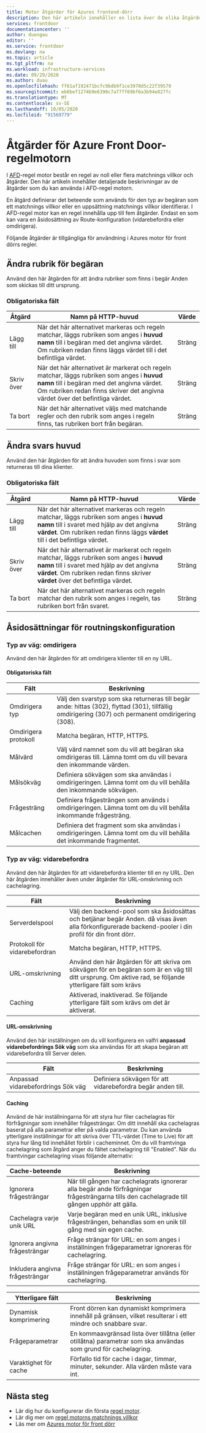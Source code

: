 ```yaml
---
title: Motor åtgärder för Azures frontend-dörr
description: Den här artikeln innehåller en lista över de olika åtgärder som du kan utföra med Azures motor för front dörrs regler.
services: frontdoor
documentationcenter: ''
author: duongau
editor: ''
ms.service: frontdoor
ms.devlang: na
ms.topic: article
ms.tgt_pltfrm: na
ms.workload: infrastructure-services
ms.date: 09/29/2020
ms.author: duau
ms.openlocfilehash: ff61af192471bcfc9bdb9f1ce3970d5c22f39579
ms.sourcegitcommit: eb6bef1274b9e6390c7a77ff69bf6a3b94e827fc
ms.translationtype: MT
ms.contentlocale: sv-SE
ms.lasthandoff: 10/05/2020
ms.locfileid: "91569779"
---
```

# <a name="azure-front-door-rules-engine-actions"></a>Åtgärder för Azure Front Door-regelmotorn

I [AFD](front-door-rules-engine.md)-regel motor består en regel av noll eller flera matchnings villkor och åtgärder. Den här artikeln innehåller detaljerade beskrivningar av de åtgärder som du kan använda i AFD-regel motorn.

En åtgärd definierar det beteende som används för den typ av begäran som ett matchnings villkor eller en uppsättning matchnings villkor identifierar. I AFD-regel motor kan en regel innehålla upp till fem åtgärder. Endast en som kan vara en åsidosättning av Route-konfiguration (vidarebefordra eller omdirigera).

Följande åtgärder är tillgängliga för användning i Azures motor för front dörrs regler.  

## <a name="modify-request-header"></a>Ändra rubrik för begäran

Använd den här åtgärden för att ändra rubriker som finns i begär Anden som skickas till ditt ursprung.

### <a name="required-fields"></a>Obligatoriska fält

Åtgärd | Namn på HTTP-huvud | Värde
-------|------------------|------
Lägg till | När det här alternativet markeras och regeln matchar, läggs rubriken som anges i **huvud namn** till i begäran med det angivna värdet. Om rubriken redan finns läggs värdet till i det befintliga värdet. | Sträng
Skriv över | När det här alternativet är markerat och regeln matchar, läggs rubriken som anges i **huvud namn** till i begäran med det angivna värdet. Om rubriken redan finns skriver det angivna värdet över det befintliga värdet. | Sträng
Ta bort | När det här alternativet väljs med matchande regler och den rubrik som anges i regeln finns, tas rubriken bort från begäran. | Sträng

## <a name="modify-response-header"></a>Ändra svars huvud

Använd den här åtgärden för att ändra huvuden som finns i svar som returneras till dina klienter.

### <a name="required-fields"></a>Obligatoriska fält

Åtgärd | Namn på HTTP-huvud | Värde
-------|------------------|------
Lägg till | När det här alternativet markeras och regeln matchar, läggs rubriken som anges i **huvud namn** till i svaret med hjälp av det angivna **värdet**. Om rubriken redan finns läggs **värdet** till i det befintliga värdet. | Sträng
Skriv över | När det här alternativet är markerat och regeln matchar, läggs rubriken som anges i **huvud namn** till i svaret med hjälp av det angivna **värdet**. Om rubriken redan finns skriver **värdet** över det befintliga värdet. | Sträng
Ta bort | När det här alternativet markeras och regeln matchar den rubrik som anges i regeln, tas rubriken bort från svaret. | Sträng

## <a name="route-configuration-overrides"></a>Åsidosättningar för routningskonfiguration 

### <a name="route-type-redirect"></a>Typ av väg: omdirigera

Använd den här åtgärden för att omdirigera klienter till en ny URL. 

#### <a name="required-fields"></a>Obligatoriska fält

Fält | Beskrivning 
------|------------
Omdirigera typ | Välj den svarstyp som ska returneras till begär ande: hittas (302), flyttad (301), tillfällig omdirigering (307) och permanent omdirigering (308).
Omdirigera protokoll | Matcha begäran, HTTP, HTTPS.
Målvärd | Välj värd namnet som du vill att begäran ska omdirigeras till. Lämna tomt om du vill bevara den inkommande värden.
Målsökväg | Definiera sökvägen som ska användas i omdirigeringen. Lämna tomt om du vill behålla den inkommande sökvägen.  
Frågesträng | Definiera frågesträngen som används i omdirigeringen. Lämna tomt om du vill behålla inkommande frågesträng. 
Målcachen | Definiera det fragment som ska användas i omdirigeringen. Lämna tomt om du vill behålla det inkommande fragmentet. 


### <a name="route-type-forward"></a>Typ av väg: vidarebefordra

Använd den här åtgärden för att vidarebefordra klienter till en ny URL. Den här åtgärden innehåller även under åtgärder för URL-omskrivning och cachelagring. 

Fält | Beskrivning 
------|------------
Serverdelspool | Välj den backend-pool som ska åsidosättas och betjänar begär Anden. då visas även alla förkonfigurerade backend-pooler i din profil för din front dörr. 
Protokoll för vidarebefordran | Matcha begäran, HTTP, HTTPS.
URL-omskrivning | Använd den här åtgärden för att skriva om sökvägen för en begäran som är en väg till ditt ursprung. Om aktive rad, se följande ytterligare fält som krävs
Caching | Aktiverad, inaktiverad. Se följande ytterligare fält som krävs om det är aktiverat. 

#### <a name="url-rewrite"></a>URL-omskrivning

Använd den här inställningen om du vill konfigurera en valfri **anpassad vidarebefordrings Sök väg** som ska användas för att skapa begäran att vidarebefordra till Server delen.

Fält | Beskrivning 
------|------------
Anpassad vidarebefordrings Sök väg | Definiera sökvägen för att vidarebefordra begär anden till. 

#### <a name="caching"></a>Caching

Använd de här inställningarna för att styra hur filer cachelagras för förfrågningar som innehåller frågesträngar. Om ditt innehåll ska cachelagras baserat på alla parametrar eller på valda parametrar. Du kan använda ytterligare inställningar för att skriva över TTL-värdet (Time to Live) för att styra hur lång tid innehållet förblir i cacheminnet. Om du vill framtvinga cachelagring som åtgärd anger du fältet cachelagring till "Enabled". När du framtvingar cachelagring visas följande alternativ: 

Cache-beteende |  Beskrivning              
---------------|----------------
Ignorera frågesträngar | När till gången har cachelagrats ignorerar alla begär ande förfrågningar frågesträngarna tills den cachelagrade till gången upphör att gälla.
Cachelagra varje unik URL | Varje begäran med en unik URL, inklusive frågesträngen, behandlas som en unik till gång med sin egen cache.
Ignorera angivna frågesträngar | Fråge strängar för URL: en som anges i inställningen frågeparametrar ignoreras för cachelagring.
Inkludera angivna frågesträngar | Fråge strängar för URL: en som anges i inställningen frågeparametrar används för cachelagring.

Ytterligare fält |  Beskrivning 
------------------|---------------
Dynamisk komprimering | Front dörren kan dynamiskt komprimera innehåll på gränsen, vilket resulterar i ett mindre och snabbare svar.
Frågeparametrar | En kommaavgränsad lista över tillåtna (eller otillåtna) parametrar som ska användas som grund för cachelagring.
Varaktighet för cache | Förfallo tid för cache i dagar, timmar, minuter, sekunder. Alla värden måste vara int. 

## <a name="next-steps"></a>Nästa steg

- Lär dig hur du konfigurerar din första [regel motor](front-door-tutorial-rules-engine.md). 
- Lär dig mer om [regel motorns matchnings villkor](front-door-rules-engine-match-conditions.md)
- Läs mer om [Azures motor för front dörr](front-door-rules-engine.md)
